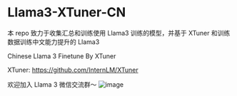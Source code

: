 # Llama3-XTuner-CN


本 repo 致力于收集汇总和训练使用 Llama3 训练的模型，并基于 XTuner 和训练数据训练中文能力提升的 Llama3

Chinese Llama 3 Finetune By XTuner

XTuner: https://github.com/InternLM/XTuner



欢迎加入 Llama 3 微信交流群～
![image](https://github.com/SmartFlowAI/X-Llama3/assets/25839884/b2a9d3f1-3463-44aa-af77-7e1caa541aed)
